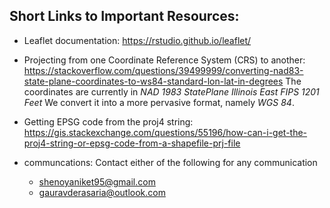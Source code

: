 ## Short Links to Important Resources:
* Leaflet documentation: https://rstudio.github.io/leaflet/

* Projecting from one Coordinate Reference System (CRS) to another: https://stackoverflow.com/questions/39499999/converting-nad83-state-plane-coordinates-to-ws84-standard-lon-lat-in-degrees
  The coordinates are currently in *NAD 1983 StatePlane Illinois East FIPS 1201 Feet* We convert it into a more pervasive format, namely *WGS 84*. 

* Getting EPSG code from the proj4 string: https://gis.stackexchange.com/questions/55196/how-can-i-get-the-proj4-string-or-epsg-code-from-a-shapefile-prj-file

* communcations: Contact either of the following for any communication
  * shenoyaniket95@gmail.com
  * gauravderasaria@outlook.com

    

